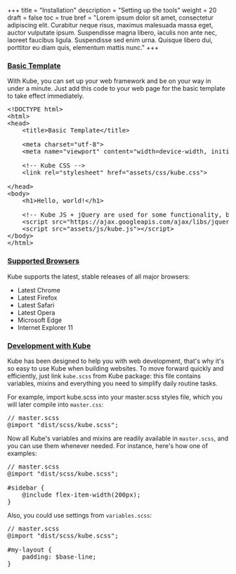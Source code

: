 +++
title = "Installation"
description = "Setting up the tools"
weight = 20
draft = false
toc = true
bref = "Lorem ipsum dolor sit amet, consectetur adipiscing elit. Curabitur neque risus, maximus malesuada massa eget, auctor vulputate ipsum. Suspendisse magna libero, iaculis non ante nec, laoreet faucibus ligula. Suspendisse sed enim urna. Quisque libero dui, porttitor eu diam quis, elementum mattis nunc."
+++

<h3 class="section-head" id="h-basic-template"><a href="#h-basic-template">Basic Template</a></h3>

<p>With Kube, you can set up your web framework and be on your way in under a minute. Just add this code to your web page for the basic template to take effect immediately.</p>

<pre class="code"><span class="hljs-meta">&lt;!DOCTYPE html&gt;</span>
<span class="hljs-tag">&lt;<span class="hljs-name">html</span>&gt;</span>
<span class="hljs-tag">&lt;<span class="hljs-name">head</span>&gt;</span>
    <span class="hljs-tag">&lt;<span class="hljs-name">title</span>&gt;</span>Basic Template<span class="hljs-tag">&lt;/<span class="hljs-name">title</span>&gt;</span>

    <span class="hljs-tag">&lt;<span class="hljs-name">meta</span> <span class="hljs-attr">charset</span>=<span class="hljs-string">"utf-8"</span>&gt;</span>
    <span class="hljs-tag">&lt;<span class="hljs-name">meta</span> <span class="hljs-attr">name</span>=<span class="hljs-string">"viewport"</span> <span class="hljs-attr">content</span>=<span class="hljs-string">"width=device-width, initial-scale=1"</span>&gt;</span>

    <span class="hljs-comment">&lt;!-- Kube CSS --&gt;</span>
    <span class="hljs-tag">&lt;<span class="hljs-name">link</span> <span class="hljs-attr">rel</span>=<span class="hljs-string">"stylesheet"</span> <span class="hljs-attr">href</span>=<span class="hljs-string">"assets/css/kube.css"</span>&gt;</span>

<span class="hljs-tag">&lt;/<span class="hljs-name">head</span>&gt;</span>
<span class="hljs-tag">&lt;<span class="hljs-name">body</span>&gt;</span>
    <span class="hljs-tag">&lt;<span class="hljs-name">h1</span>&gt;</span>Hello, world!<span class="hljs-tag">&lt;/<span class="hljs-name">h1</span>&gt;</span>

    <span class="hljs-comment">&lt;!-- Kube JS + jQuery are used for some functionality, but are not required for the basic setup --&gt;</span>
    <span class="hljs-tag">&lt;<span class="hljs-name">script</span> <span class="hljs-attr">src</span>=<span class="hljs-string">"https://ajax.googleapis.com/ajax/libs/jquery/2.1.4/jquery.min.js"</span>&gt;</span><span class="undefined"></span><span class="hljs-tag">&lt;/<span class="hljs-name">script</span>&gt;</span>
    <span class="hljs-tag">&lt;<span class="hljs-name">script</span> <span class="hljs-attr">src</span>=<span class="hljs-string">"assets/js/kube.js"</span>&gt;</span><span class="undefined"></span><span class="hljs-tag">&lt;/<span class="hljs-name">script</span>&gt;</span>
<span class="hljs-tag">&lt;/<span class="hljs-name">body</span>&gt;</span>
<span class="hljs-tag">&lt;/<span class="hljs-name">html</span>&gt;</span></pre>


<h3 class="section-head" id="h-supported-browsers"><a href="#h-supported-browsers">Supported Browsers</a></h3>

<p>Kube supports the latest, stable releases of all major browsers:</p>
<ul>
    <li>Latest Chrome</li>
    <li>Latest Firefox</li>
    <li>Latest Safari</li>
    <li>Latest Opera</li>
    <li>Microsoft Edge</li>
    <li>Internet Explorer 11</li>
</ul>


<h3 class="section-head" id="h-development"><a href="#h-development">Development with Kube</a></h3>

<p>Kube has been designed to help you with web development, that's why it's so easy to use Kube when building websites. To move forward quickly and efficiently, just link <code>kube.scss</code> from Kube package: this file contains variables, mixins and everything you need to simplify daily routine tasks.
</p>

<p>
    For example, import kube.scss into your master.scss styles file, which you will later compile into <code>master.css</code>:
</p>

<pre class="code"><span class="hljs-comment">// master.scss</span>
@<span class="hljs-keyword">import</span> <span class="hljs-string">"dist/scss/kube.scss"</span>;</pre>

<p>
    Now all Kube's variables and mixins are readily available in <code>master.scss</code>,
    and you can use them whenever needed. For instance, here's how one of examples:
</p>

<pre class="code"><span class="hljs-comment">// master.scss</span>
<span class="hljs-keyword">@import</span> <span class="hljs-string">"dist/scss/kube.scss"</span>;

<span class="hljs-selector-id">#sidebar</span> {
    <span class="hljs-variable">@include</span> flex-item-width(<span class="hljs-number">200px</span>);
}</pre>

<p>Also, you could use settings from <code>variables.scss</code>:</p>


<pre class="code"><span class="hljs-comment">// master.scss</span>
@<span class="hljs-keyword">import</span> <span class="hljs-string">"dist/scss/kube.scss"</span>;

<span class="hljs-selector-id">#my-layout</span> {
    <span class="hljs-attribute">padding</span>: <span class="hljs-variable">$base-line</span>;
}</pre>
